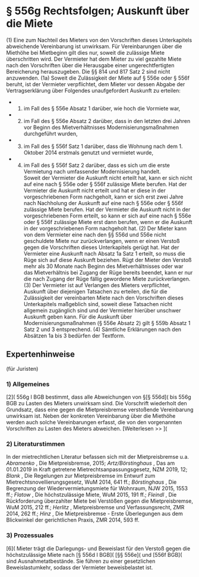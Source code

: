 # § 556g Rechtsfolgen; Auskunft über die Miete
(1) Eine zum Nachteil des Mieters von den Vorschriften dieses Unterkapitels abweichende Vereinbarung ist unwirksam. Für Vereinbarungen über die Miethöhe bei Mietbeginn gilt dies nur, soweit die zulässige Miete überschritten wird. Der Vermieter hat dem Mieter zu viel gezahlte Miete nach den Vorschriften über die Herausgabe einer ungerechtfertigten Bereicherung herauszugeben. Die §§ 814 und 817 Satz 2 sind nicht anzuwenden.
(1a) Soweit die Zulässigkeit der Miete auf § 556e oder § 556f beruht, ist der Vermieter verpflichtet, dem Mieter vor dessen Abgabe der Vertragserklärung über Folgendes unaufgefordert Auskunft zu erteilen:
* 1. im Fall des § 556e Absatz 1 darüber, wie hoch die Vormiete war,
* 2. im Fall des § 556e Absatz 2 darüber, dass in den letzten drei Jahren vor Beginn des Mietverhältnisses Modernisierungsmaßnahmen durchgeführt wurden,
* 3. im Fall des § 556f Satz 1 darüber, dass die Wohnung nach dem 1. Oktober 2014 erstmals genutzt und vermietet wurde,
* 4. im Fall des § 556f Satz 2 darüber, dass es sich um die erste Vermietung nach umfassender Modernisierung handelt.  
Soweit der Vermieter die Auskunft nicht erteilt hat, kann er sich nicht auf eine nach § 556e oder § 556f zulässige Miete berufen. Hat der Vermieter die Auskunft nicht erteilt und hat er diese in der vorgeschriebenen Form nachgeholt, kann er sich erst zwei Jahre nach Nachholung der Auskunft auf eine nach § 556e oder § 556f zulässige Miete berufen. Hat der Vermieter die Auskunft nicht in der vorgeschriebenen Form erteilt, so kann er sich auf eine nach § 556e oder § 556f zulässige Miete erst dann berufen, wenn er die Auskunft in der vorgeschriebenen Form nachgeholt hat.
(2) Der Mieter kann von dem Vermieter eine nach den §§ 556d und 556e nicht geschuldete Miete nur zurückverlangen, wenn er einen Verstoß gegen die Vorschriften dieses Unterkapitels gerügt hat. Hat der Vermieter eine Auskunft nach Absatz 1a Satz 1 erteilt, so muss die Rüge sich auf diese Auskunft beziehen. Rügt der Mieter den Verstoß mehr als 30 Monate nach Beginn des Mietverhältnisses oder war das Mietverhältnis bei Zugang der Rüge bereits beendet, kann er nur die nach Zugang der Rüge fällig gewordene Miete zurückverlangen.
(3) Der Vermieter ist auf Verlangen des Mieters verpflichtet, Auskunft über diejenigen Tatsachen zu erteilen, die für die Zulässigkeit der vereinbarten Miete nach den Vorschriften dieses Unterkapitels maßgeblich sind, soweit diese Tatsachen nicht allgemein zugänglich sind und der Vermieter hierüber unschwer Auskunft geben kann. Für die Auskunft über Modernisierungsmaßnahmen (§ 556e Absatz 2) gilt § 559b Absatz 1 Satz 2 und 3 entsprechend.
(4) Sämtliche Erklärungen nach den Absätzen 1a bis 3 bedürfen der Textform.
## Expertenhinweise
(für Juristen)
### 1) Allgemeines
[2]( 556g I BGB bestimmt, dass alle Abweichungen von §[§ 556d]( bis 556g BGB zu Lasten des Mieters unwirksam sind. Die Vorschrift wiederholt den Grundsatz, dass eine gegen die Mietpreisbremse verstoßende Vereinbarung unwirksam ist. Neben der konkreten Vereinbarung über die Miethöhe werden auch solche Vereinbarungen erfasst, die von den vorgenannten Vorschriften zu Lasten des Mieters abweichen.
[Weiterlesen >> ](
### 2) Literaturstimmen
In der mietrechtlichen Literatur befassen sich mit der Mietpreisbremse u.a. _Abramenko_ , Die Mietpreisbremse, 2015; _Artz/Börstinghaus_ , Das am 01.01.2019 in Kraft getretene Mietrechtsanpassungsgesetz, NZM 2019, 12; _Blank_ , Die Regelungen zur Mietpreisbremse im Entwurf zum Mietrechtsnovellierungsgesetz, WuM 2014, 641 ff.; _Börstinghaus_ , Die Begrenzung der Wiedervermietungsmiete für Wohnraum, NJW 2015, 1553 ff.; _Flatow_ , Die höchstzulässige Miete, WuM 2015, 191 ff.; _Fleindl_ , Die Rückforderung überzahlter Miete bei Verstößen gegen die Mietpreisbremse, WuM 2015, 212 ff.; _Herlitz_ , Mietpreisbremse und Verfassungsrecht, ZMR 2014, 262 ff.; _Hinz_ , Die Mietpreisbremse - Erste Überlegungen aus dem Blickwinkel der gerichtlichen Praxis, ZMR 2014, 593 ff.
### 3) Prozessuales
[6]( Mieter trägt die Darlegungs- und Beweislast für den Verstoß gegen die höchstzulässige Miete nach [§ 556d I BGB]( [§§ 556e]( und [556f BGB]( sind Ausnahmetatbestände. Sie führen zu einer gesetzlichen Beweislastumkehr, sodass der Vermieter beweisbelastet ist.